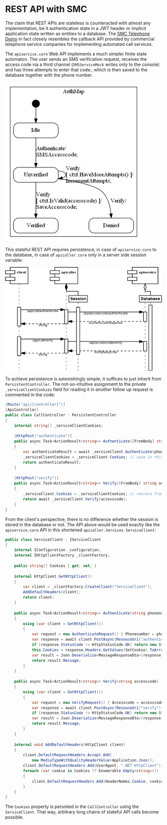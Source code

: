 # REST API with SMC

The claim that REST APIs are stateless is counteracted with almost any
implementation, be it authentication state in a JWT header or implicit
application state written as entities to a database. The [SMC Telephone
Demo](http://smc.sourceforge.net/TelephoneFSM.htm) in fact closely resembles the
callback API provided by commercial telephone service companies for implementing
automated call services. 

The `apiservice.core` Web API implements a much simpler finite state automaton.
The user sends an SMS verification request, receives the access code via a third
channel (`SMSServiceMock` writes only to the console) and has three attempts to
enter that code:, which is then saved to the database together with the phone
number.

![state diagram of the service](./img/Accesscode_sm.png)

This stateful REST API requires persistence, in case of `apiservice.core` to the
database, in case of `apicaller.core` only in a server side session variable:

![apicaller apiservice sequence](apicaller-apiservice.png)

To achieve persistence is astonishingly simple, it suffices to just inherit from
`PersistentController`. The not-so-intuitive assignment to the private
`_serviceClientCookies` field for reading it in *another* follow up request is
commented in the code:

```csharp
[Route("api/[controller]")]
[ApiController]
public class CallController : PersistentController
{
    internal string[] _serviceClientCookies;

    [HttpPost("authenticate")]
    public async Task<ActionResult<string>> Authenticate([FromBody] string phonenumber)
    {
        var authenticateResult = await _serviceClient.Authenticate(phonenumber);
        _serviceClientCookies = _serviceClient.Cookies; // save in this session
        return authenticateResult;
    }

    [HttpPost("verify")]
    public async Task<ActionResult<string>> Verify([FromBody] string accesscode)
    {
        _serviceClient.Cookies = _serviceClientCookies; // resrore from the session for service state persistence
        return await _serviceClient.Verify(accesscode);
    }
}
```

From the client's perspective, there is no difference whether the session is
stored in the database or not. The API above would be used exactly like the
`apiservice.core` API in this shortened `apicaller.Services.ServiceClient`:

```csharp
public class ServiceClient : IServiceClient
{
    internal IConfiguration _configuration;
    internal IHttpClientFactory _clientFactory;

    public string[] Cookies { get; set; }

    internal HttpClient GetHttpClient()
    {
        var client = _clientFactory.CreateClient("ServiceClient");
        AddDefaultHeaders(client);
        return client;
    }

    public async Task<ActionResult<string>> Authenticate(string phonenumber)
    {
        using (var client = GetHttpClient())
        {
            var request = new AuthenticateRequest() { Phonenumber = phonenumber };
            var response = await client.PostAsync(ResouceUri("authenticate"), Json.Serialize(request));
            if (response.StatusCode != HttpStatusCode.OK) return new StatusCodeResult((int)HttpStatusCode.ServiceUnavailable);
            this.Cookies = response.Headers.GetValues(SetCookie).ToArray();
            var result = Json.Deserialize<MessageResponseDto>(response.Content);
            return result.Message;
        }
    }

    public async Task<ActionResult<string>> Verify(string accesscode)
    {
        using (var client = GetHttpClient())
        {
            var request = new VerifyRequest() { Accesscode = accesscode };
            var response = await client.PostAsync(ResouceUri("verify"), Json.Serialize(request));
            if (response.StatusCode != HttpStatusCode.OK) return new StatusCodeResult((int)HttpStatusCode.ServiceUnavailable);
            var result = Json.Deserialize<MessageResponseDto>(response.Content);
            return result.Message;
        }
    }

    internal void AddDefaultHeaders(HttpClient client)
    {
        client.DefaultRequestHeaders.Accept.Add(
            new MediaTypeWithQualityHeaderValue(Application.Json));
        client.DefaultRequestHeaders.Add(UserAgent, ".NET HttpClient");
        foreach (var cookie in Cookies ?? Enumerable.Empty<string>())
        {
            client.DefaultRequestHeaders.Add(HeaderNames.Cookie, cookie);
        }
    }
}
```

The `Cookies` property is persisted in the `CallController` using the
`ServiceClient`. That way, arbitrary long chains of stateful API calls become
possible.